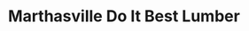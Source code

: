 ---
title: "Marthasville Do It Best Lumber"
url: /marthasville/marthasville-do-it-best-lumber/
shop: Eisenwaren
---